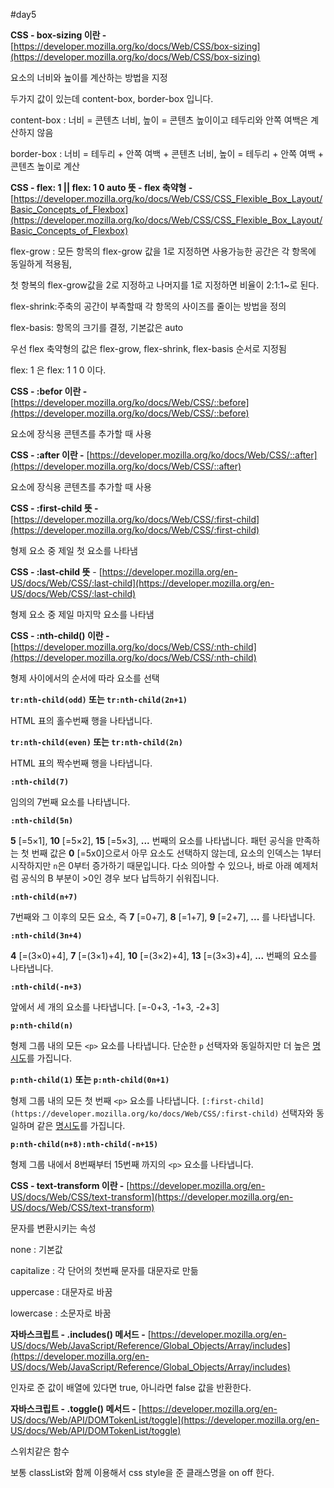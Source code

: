 #day5

**CSS -  box-sizing 이란 -** [https://developer.mozilla.org/ko/docs/Web/CSS/box-sizing](https://developer.mozilla.org/ko/docs/Web/CSS/box-sizing) 

요소의 너비와 높이를 계산하는 방법을 지정 

두가지 값이 있는데 content-box, border-box 입니다. 

content-box : 너비 = 콘텐츠 너비, 높이 = 콘텐츠 높이이고 테두리와 안쪽 여백은 계산하지 않음 

border-box : 너비 = 테두리 + 안쪽 여백 + 콘텐츠 너비, 높이 = 테두리 + 안쪽 여백 + 콘텐츠 높이로 계산 

**CSS - flex: 1 || flex: 1 0 auto 뜻 - flex 축약형 -** [https://developer.mozilla.org/ko/docs/Web/CSS/CSS_Flexible_Box_Layout/Basic_Concepts_of_Flexbox](https://developer.mozilla.org/ko/docs/Web/CSS/CSS_Flexible_Box_Layout/Basic_Concepts_of_Flexbox) 

flex-grow : 모든 항목의 flex-grow 값을 1로 지정하면 사용가능한 공간은 각 항목에 동일하게 적용됨, 

첫 항복의 flex-grow값을 2로 지정하고 나머지를 1로 지정하면 비율이 2:1:1~로 된다. 

flex-shrink:주축의 공간이 부족할때 각 항목의 사이즈를 줄이는 방법을 정의 

flex-basis: 항목의 크기를 결정, 기본값은 auto

우선 flex 축약형의 값은 flex-grow, flex-shrink, flex-basis 순서로 지정됨 

flex: 1 은 flex: 1 1 0 이다. 

**CSS -  :befor 이란  -** [https://developer.mozilla.org/ko/docs/Web/CSS/::before](https://developer.mozilla.org/ko/docs/Web/CSS/::before) 

요소에 장식용 콘텐츠를 추가할 때 사용 

**CSS - :after 이란 -** [https://developer.mozilla.org/ko/docs/Web/CSS/::after](https://developer.mozilla.org/ko/docs/Web/CSS/::after) 

요소에 장식용 콘텐츠를 추가할 때 사용 

**CSS - :first-child 뜻 -** [https://developer.mozilla.org/ko/docs/Web/CSS/:first-child](https://developer.mozilla.org/ko/docs/Web/CSS/:first-child)  

형제 요소 중 제일 첫 요소를 나타냄 

**CSS - :last-child 뜻** - [https://developer.mozilla.org/en-US/docs/Web/CSS/:last-child](https://developer.mozilla.org/en-US/docs/Web/CSS/:last-child) 

형제 요소 중 제일 마지막 요소를 나타냄 

**CSS - :nth-child() 이란 -** [https://developer.mozilla.org/ko/docs/Web/CSS/:nth-child](https://developer.mozilla.org/ko/docs/Web/CSS/:nth-child) 

형제 사이에서의 순서에 따라 요소를 선택 

**`tr:nth-child(odd)` 또는 `tr:nth-child(2n+1)`**

HTML 표의 홀수번째 행을 나타냅니다.

**`tr:nth-child(even)` 또는 `tr:nth-child(2n)`**

HTML 표의 짝수번째 행을 나타냅니다.

**`:nth-child(7)`**

임의의 7번째 요소를 나타냅니다.

**`:nth-child(5n)`**

**5** [=5×1], **10** [=5×2], **15** [=5×3], **...** 번째의 요소를 나타냅니다. 패턴 공식을 만족하는 첫 번째 값은 **0** [=5x0]으로서 아무 요소도 선택하지 않는데, 요소의 인덱스는 1부터 시작하지만 `n`은 0부터 증가하기 때문입니다. 다소 의아할 수 있으나, 바로 아래 예제처럼 공식의 B 부분이 >0인 경우 보다 납득하기 쉬워집니다.

**`:nth-child(n+7)`**

7번째와 그 이후의 모든 요소, 즉 **7** [=0+7], **8** [=1+7], **9** [=2+7], **...** 를 나타냅니다.

**`:nth-child(3n+4)`**

**4** [=(3×0)+4], **7** [=(3×1)+4], **10** [=(3×2)+4], **13** [=(3×3)+4], **...** 번째의 요소를 나타냅니다.

**`:nth-child(-n+3)`**

앞에서 세 개의 요소를 나타냅니다. [=-0+3, -1+3, -2+3]

**`p:nth-child(n)`**

형제 그룹 내의 모든 `<p>` 요소를 나타냅니다. 단순한 `p` 선택자와 동일하지만 더 높은 [명시도](https://developer.mozilla.org/ko/docs/Web/CSS/Specificity)를 가집니다.

**`p:nth-child(1)` 또는 `p:nth-child(0n+1)`**

형제 그룹 내의 모든 첫 번째 `<p>` 요소를 나타냅니다. `[:first-child](https://developer.mozilla.org/ko/docs/Web/CSS/:first-child)` 선택자와 동일하며 같은 [명시도](https://developer.mozilla.org/ko/docs/Web/CSS/Specificity)를 가집니다.

**`p:nth-child(n+8):nth-child(-n+15)`**

형제 그룹 내에서 8번째부터 15번째 까지의 `<p>` 요소를 나타냅니다.  

**CSS - text-transform 이란 -** [https://developer.mozilla.org/en-US/docs/Web/CSS/text-transform](https://developer.mozilla.org/en-US/docs/Web/CSS/text-transform) 

문자를 변환시키는 속성 

none : 기본값 

capitalize : 각 단어의 첫번째 문자를 대문자로 만듦 

uppercase : 대문자로 바꿈 

lowercase : 소문자로 바꿈 

**자바스크립트 - .includes() 메서드 -** [https://developer.mozilla.org/en-US/docs/Web/JavaScript/Reference/Global_Objects/Array/includes](https://developer.mozilla.org/en-US/docs/Web/JavaScript/Reference/Global_Objects/Array/includes) 

인자로 준 값이 배열에 있다면 true, 아니라면 false 값을 반환한다. 

**자바스크립트 - .toggle() 메서드 -** [https://developer.mozilla.org/en-US/docs/Web/API/DOMTokenList/toggle](https://developer.mozilla.org/en-US/docs/Web/API/DOMTokenList/toggle)  

스위치같은 함수 

보통 classList와 함께 이용해서 css style을 준 클래스명을 on off 한다.
